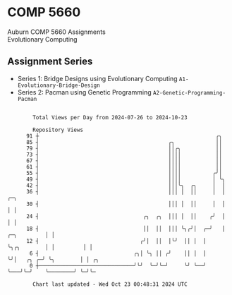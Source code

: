 # COMP 5660
Auburn COMP 5660 Assignments  
Evolutionary Computing

## Assignment Series
- Series 1: Bridge Designs using Evolutionary Computing `A1-Evolutionary-Bridge-Design`
- Series 2: Pacman using Genetic Programming `A2-Genetic-Programming-Pacman`

```

        Total Views per Day from 2024-07-26 to 2024-10-23

        Repository Views
      91 ┼                                                        ╭╮
      85 ┤                                         ╭╮             ││
      79 ┤                                         ││╭╮           ││
      73 ┤                                         ││││           ││
      67 ┤                                         ││││           ││
      61 ┤                                         ││││           ││
      55 ┤                                         ││││          ╭╯│
      49 ┤                                         ││││          │ ╰╮
      42 ┤                                         │││╰╮  ╭╮     │  │
      36 ┤                                         │││ │  ││     │  │                       ╭─╮
      30 ┤                                         │││ │  ││     │  │                       │ │
      24 ┤                                 ╭╮  ╭╮  │││ │  ││    ╭╯  │                       │ │
      18 ┤                                 ││  ││  │││ ╰╮╭╯│  ╭─╯   │           ╭─╮         │ │
      12 ┤                                ╭╯│  ││  │╰╯  ││ │  │     ╰╮╭╮        │ │         │ │
       6 ┤                              ╭╮│ ╰╮ ││ ╭╯    ││ │  │      ╰╯│   ╭╮ ╭─╯ ╰╮        │ │ ╭╮
       0 ┼──────────────────────────────╯╰╯  ╰─╯╰─╯     ╰╯ ╰──╯        ╰───╯╰─╯    ╰────────╯ ╰─╯╰─

        Chart last updated - Wed Oct 23 00:48:31 2024 UTC
        
```
